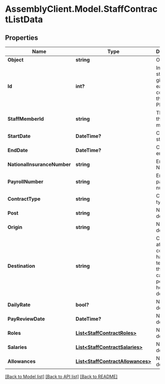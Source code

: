 # AssemblyClient.Model.StaffContractListData
## Properties

Name | Type | Description | Notes
------------ | ------------- | ------------- | -------------
**Object** | **string** | Object type | [optional] 
**Id** | **int?** | Internal stable ID given to each contract in the Platform | [optional] 
**StaffMemberId** | **string** | The ID of the staff member | [optional] 
**StartDate** | **DateTime?** | Contract start date | [optional] 
**EndDate** | **DateTime?** | Contract end date | [optional] 
**NationalInsuranceNumber** | **string** | Employee NI number | [optional] 
**PayrollNumber** | **string** | Employee payroll number | [optional] 
**ContractType** | **string** | Contract type | [optional] 
**Post** | **string** | No description | [optional] 
**Origin** | **string** | No description | [optional] 
**Destination** | **string** | Completed after a contract has been terminated; this captures a post-holder’s destination | [optional] 
**DailyRate** | **bool?** | No description | [optional] 
**PayReviewDate** | **DateTime?** | No description | [optional] 
**Roles** | [**List&lt;StaffContractRoles&gt;**](StaffContractRoles.md) | No description | [optional] 
**Salaries** | [**List&lt;StaffContractSalaries&gt;**](StaffContractSalaries.md) | No description | [optional] 
**Allowances** | [**List&lt;StaffContractAllowances&gt;**](StaffContractAllowances.md) | No description | [optional] 

[[Back to Model list]](../README.md#documentation-for-models) [[Back to API list]](../README.md#documentation-for-api-endpoints) [[Back to README]](../README.md)

